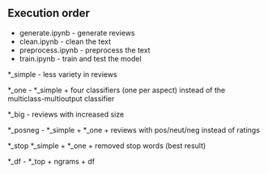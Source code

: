 ## Execution order

- generate.ipynb - generate reviews
- clean.ipynb - clean the text
- preprocess.ipynb - preprocess the text
- train.ipynb - train and test the model

*_simple - less variety in reviews

*_one - *_simple + four classifiers (one per aspect) instead of the multiclass-multioutput classifier

*_big - reviews with increased size

*_posneg - *_simple + *_one + reviews with pos/neut/neg instead of ratings

*_stop *_simple + *_one + removed stop words (best result)

*_df - *_top + ngrams + df